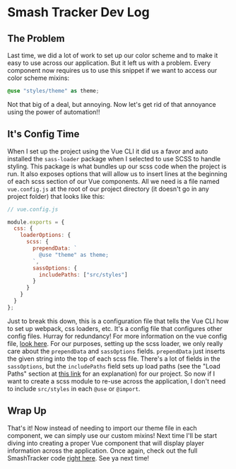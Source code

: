 # Smash Tracker Dev Log

## The Problem
Last time, we did a lot of work to set up our color scheme and to make it easy to use across our application. But it left us with a problem. Every component now requires us to use this snippet if we want to access our color scheme mixins:
```scss
@use "styles/theme" as theme;
```

Not that big of a deal, but annoying. Now let's get rid of that annoyance using the power of automation!!

## It's Config Time
When I set up the project using the Vue CLI it did us a favor and auto installed the `sass-loader` package when I selected to use SCSS to handle styling. This package is what bundles up our scss code when the project is run. It also exposes options that will allow us to insert lines at the beginning of each scss section of our Vue components. All we need is a file named `vue.config.js` at the root of our project directory (it doesn't go in any project folder) that looks like this:
```js
// vue.config.js

module.exports = {
  css: {
    loaderOptions: {
      scss: {
        prependData: `
          @use "theme" as theme;
        `,
        sassOptions: {
          includePaths: ["src/styles"]
        }
      }
    }
  }
};
```

Just to break this down, this is a configuration file that tells the Vue CLI how to set up webpack, css loaders, etc. It's a config file that configures other config files. Hurray for redundancy! For more information on the vue config file, [look here](https://cli.vuejs.org/guide/css.html#referencing-assets). For our purposes, setting up the scss loader, we only really care about the `prependData` and `sassOptions` fields. `prependData` just inserts the given string into the top of each scss file. There's a lot of fields in the `sassOptions`, but the `includePaths` field sets up load paths (see the "Load Paths" section at [this link](https://sass-lang.com/documentation/at-rules/use) for an explanation) for our project. So now if I want to create a scss module to re-use across the application, I don't need to include `src/styles` in each `@use` or `@import`.

## Wrap Up
That's it! Now instead of needing to import our theme file in each component, we can simply use our custom mixins! Next time I'll be start diving into creating a proper Vue component that will display player information across the application. Once again, check out the full SmashTracker code [right here](https://github.com/css13c/SmashTracker). See ya next time!